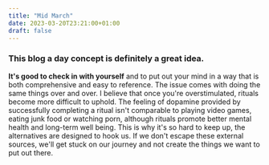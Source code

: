 ```yaml
---
title: "Mid March"
date: 2023-03-20T23:21:00+01:00
draft: false
---
```


### This blog a day concept is definitely a great idea.

**It's good to check in with yourself** and to put out your mind in a way that is both comprehensive and easy to reference. The issue comes with doing the same things over and over. I believe that once you're overstimulated, rituals become more difficult to uphold. The feeling of dopamine provided by successfully completing a ritual isn't comparable to playing video games, eating junk food or watching porn, although rituals promote better mental health and long-term well being. This is why it's so hard to keep up, the alternatives are designed to hook us. If we don't escape these external sources, we'll get stuck on our journey and not create the things we want to put out there.